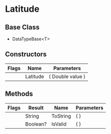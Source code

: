 # Latitude
## Base Class
- DataTypeBase&lt;T&gt;
## Constructors
Flags|Name|Parameters
-|-|-
&nbsp;|Latitude|( Double value )
## Methods
Flags|Result|Name|Parameters
-|-|-|-
&nbsp;|String|ToString|( )
&nbsp;|Boolean?|IsValid|( )
